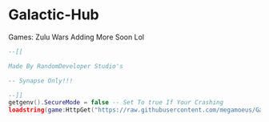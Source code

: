 # Galactic-Hub

Games: Zulu Wars 
Adding More Soon Lol

```lua
--[[

Made By RandomDeveloper Studio's

-- Synapse Only!!!

--]]
getgenv().SecureMode = false -- Set To true If Your Crashing
loadstring(game:HttpGet("https://raw.githubusercontent.com/megamoeus/Galactic-Hub/main/Galactic-Hub"))()
```
